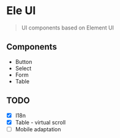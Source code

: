 # Ele UI

> UI components based on Element UI

## Components

- Button
- Select
- Form
- Table

## TODO

- [x] I18n
- [x] Table - virtual scroll
- [ ] Mobile adaptation